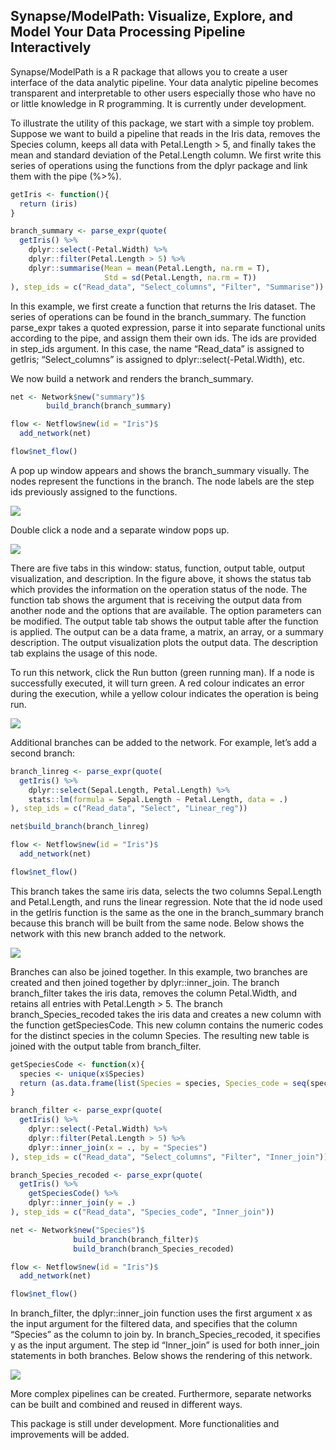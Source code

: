 
## Synapse/ModelPath: Visualize, Explore, and Model Your Data Processing Pipeline Interactively

Synapse/ModelPath is a R package that allows you to create a user
interface of the data analytic pipeline. Your data analytic pipeline
becomes transparent and interpretable to other users especially those
who have no or little knowledge in R programming. It is currently under
development.

To illustrate the utility of this package, we start with a simple toy
problem. Suppose we want to build a pipeline that reads in the Iris
data, removes the Species column, keeps all data with Petal.Length \> 5,
and finally takes the mean and standard deviation of the Petal.Length
column. We first write this series of operations using the functions
from the dplyr package and link them with the pipe (%\>%).

``` r
getIris <- function(){
  return (iris)
}

branch_summary <- parse_expr(quote(  
  getIris() %>%
    dplyr::select(-Petal.Width) %>%
    dplyr::filter(Petal.Length > 5) %>%
    dplyr::summarise(Mean = mean(Petal.Length, na.rm = T),
                     Std = sd(Petal.Length, na.rm = T))
), step_ids = c("Read_data", "Select_columns", "Filter", "Summarise"))
```

In this example, we first create a function that returns the Iris
dataset. The series of operations can be found in the branch_summary.
The function parse_expr takes a quoted expression, parse it into
separate functional units according to the pipe, and assign them their
own ids. The ids are provided in step_ids argument. In this case, the
name “Read_data” is assigned to getIris; “Select_columns” is assigned to
dplyr::select(-Petal.Width), etc.

We now build a network and renders the branch_summary.

``` r
net <- Network$new("summary")$
        build_branch(branch_summary)

flow <- Netflow$new(id = "Iris")$
  add_network(net)

flow$net_flow()
```

A pop up window appears and shows the branch_summary visually. The nodes
represent the functions in the branch. The node labels are the step ids
previously assigned to the functions.

![](img/branch_summary.png)

Double click a node and a separate window pops up.

![](img/node_window.png)

There are five tabs in this window: status, function, output table,
output visualization, and description. In the figure above, it shows the
status tab which provides the information on the operation status of the
node. The function tab shows the argument that is receiving the output
data from another node and the options that are available. The option
parameters can be modified. The output table tab shows the output table
after the function is applied. The output can be a data frame, a matrix,
an array, or a summary description. The output visualization plots the
output data. The description tab explains the usage of this node.

To run this network, click the Run button (green running man). If a node
is successfully executed, it will turn green. A red colour indicates an
error during the execution, while a yellow colour indicates the
operation is being run.

![](img/branch_summary_run.png)

Additional branches can be added to the network. For example, let’s add
a second branch:

``` r
branch_linreg <- parse_expr(quote(
  getIris() %>%
    dplyr::select(Sepal.Length, Petal.Length) %>%
    stats::lm(formula = Sepal.Length ~ Petal.Length, data = .)
), step_ids = c("Read_data", "Select", "Linear_reg"))

net$build_branch(branch_linreg)

flow <- Netflow$new(id = "Iris")$
  add_network(net)

flow$net_flow()
```

This branch takes the same iris data, selects the two columns
Sepal.Length and Petal.Length, and runs the linear regression. Note that
the id node used in the getIris function is the same as the one in the
branch_summary branch because this branch will be built from the same
node. Below shows the network with this new branch added to the network.

![](img/branch_summary_linreg.png)

Branches can also be joined together. In this example, two branches are
created and then joined together by dplyr::inner_join. The branch
branch_filter takes the iris data, removes the column Petal.Width, and
retains all entries with Petal.Length \> 5. The branch
branch_Species_recoded takes the iris data and creates a new column with
the function getSpeciesCode. This new column contains the numeric codes
for the distinct species in the column Species. The resulting new table
is joined with the output table from branch_filter.

``` r
getSpeciesCode <- function(x){
  species <- unique(x$Species)
  return (as.data.frame(list(Species = species, Species_code = seq(species))))
}

branch_filter <- parse_expr(quote(  
  getIris() %>%
    dplyr::select(-Petal.Width) %>%
    dplyr::filter(Petal.Length > 5) %>%
    dplyr::inner_join(x = ., by = "Species")
), step_ids = c("Read_data", "Select_columns", "Filter", "Inner_join"))

branch_Species_recoded <- parse_expr(quote(
  getIris() %>%
    getSpeciesCode() %>%
    dplyr::inner_join(y = .)
), step_ids = c("Read_data", "Species_code", "Inner_join"))

net <- Network$new("Species")$
              build_branch(branch_filter)$
              build_branch(branch_Species_recoded)

flow <- Netflow$new(id = "Iris")$
  add_network(net)

flow$net_flow()
```

In branch_filter, the dplyr::inner_join function uses the first argument
x as the input argument for the filtered data, and specifies that the
column “Species” as the column to join by. In branch_Species_recoded, it
specifies y as the input argument. The step id “Inner_join” is used for
both inner_join statements in both branches. Below shows the rendering
of this network.

![](img/branches_join.png)

More complex pipelines can be created. Furthermore, separate networks
can be built and combined and reused in different ways.

This package is still under development. More functionalities and
improvements will be added.
